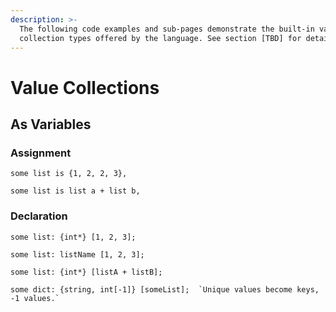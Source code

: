 ```yaml
---
description: >-
  The following code examples and sub-pages demonstrate the built-in value-based
  collection types offered by the language. See section [TBD] for details.
---
```


# Value Collections

## As Variables

### Assignment

```
some list is {1, 2, 2, 3},
```

```
some list is list a + list b,
```

### Declaration

```
some list: {int*} [1, 2, 3];
```

```
some list: listName [1, 2, 3];
```

```
some list: {int*} [listA + listB];
```

```
some dict: {string, int[-1]} [someList];  `Unique values become keys, -1 values.`
```
